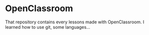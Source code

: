 # OpenClassroom
That repository contains every lessons made with OpenClassroom.
I learned how to use git, some languages...
